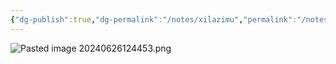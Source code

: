 ```yaml
---
{"dg-publish":true,"dg-permalink":"/notes/xilazimu","permalink":"/notes/xilazimu/","created":"2024-11-30T20:52:26.823+08:00","updated":"2025-03-02T20:03:46.651+08:00"}
---
```




![Pasted image 20240626124453.png](/img/user/09%20settings/Z%20attachment/Pasted%20image%2020240626124453.png)